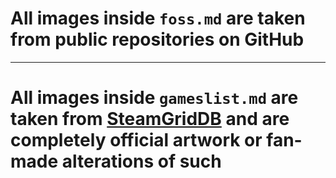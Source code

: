 # All images inside <code>foss.md</code> are taken from **public** repositories on GitHub

---
# All images inside <code>gameslist.md</code> are taken from [SteamGridDB](https://www.steamgriddb.com/) and are completely official artwork or fan-made alterations of such
